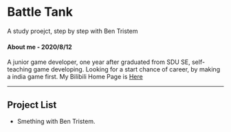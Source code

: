 # Battle Tank
A study proejct, step by step with Ben Tristem

#### About me - 2020/8/12
A junior game developer, one year after graduated from SDU SE, self-teaching game developing. Looking for a start chance of career, by making a india game first.
My Bilibili Home Page is [Here](https://space.bilibili.com/26235939)

---
##  Project List
* Smething with Ben Tristem.

